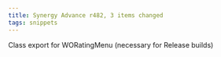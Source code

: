 ```yaml
---
title: Synergy Advance r482, 3 items changed
tags: snippets
---
```


Class export for WORatingMenu (necessary for Release builds)
